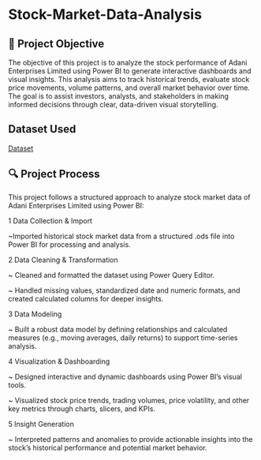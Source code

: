 # Stock-Market-Data-Analysis

## 📌 Project Objective
The objective of this project is to analyze the stock performance of Adani Enterprises Limited using Power BI to generate interactive dashboards and visual insights. This analysis aims to track historical trends, evaluate stock price movements, volume patterns, and overall market behavior over time. The goal is to assist investors, analysts, and stakeholders in making informed decisions through clear, data-driven visual storytelling.

## Dataset Used
<a href="https://github.com/abrarsaraf/Stock-Market-Data-Analysis/blob/main/ADANI%20ENTERPRISES%20LIMITED.ods">Dataset</a>

## 🔍 Project Process
This project follows a structured approach to analyze stock market data of Adani Enterprises Limited using Power BI:

1   Data Collection & Import

~Imported historical stock market data from a structured .ods file into Power BI for processing and analysis.

2   Data Cleaning & Transformation

~ Cleaned and formatted the dataset using Power Query Editor.

~ Handled missing values, standardized date and numeric formats, and created calculated columns for deeper insights.

3   Data Modeling

~ Built a robust data model by defining relationships and calculated measures (e.g., moving averages, daily returns) to support time-series analysis.

4   Visualization & Dashboarding

~ Designed interactive and dynamic dashboards using Power BI’s visual tools.

~ Visualized stock price trends, trading volumes, price volatility, and other key metrics through charts, slicers, and KPIs.

5  Insight Generation

~ Interpreted patterns and anomalies to provide actionable insights into the stock’s historical performance and potential market behavior.
